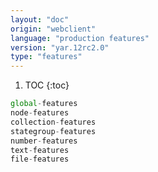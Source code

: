 ```yaml
---
layout: "doc"
origin: "webclient"
language: "production features"
version: "yar.12rc2.0"
type: "features"
---
```


1. TOC
{:toc}

```js
global-features
node-features
collection-features
stategroup-features
number-features
text-features
file-features
```
